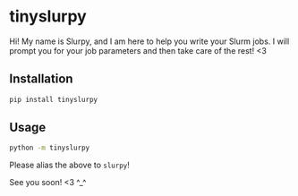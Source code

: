 # tinyslurpy

Hi! My name is Slurpy, and I am here to help you write your Slurm jobs. I will prompt you for your job parameters and then take care of the rest! <3

## Installation

```bash
pip install tinyslurpy
```

## Usage

```bash
python -m tinyslurpy
```

Please alias the above to `slurpy`!

See you soon! <3 ^\_^
